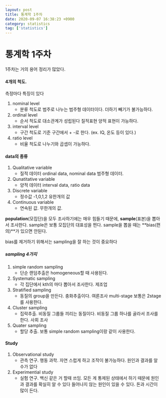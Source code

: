 ```yaml
---
layout: post
title: 통계학 1주차
date: 2020-09-07 16:38:23 +0900
category: statistics
tag: ['statistics']
---
```


통계학 1주차
=====

1주차는 거의 용어 정리가 많았다.    

#### 4개의 척도.

측정마다 특징이 있다
1. nominal level
    - 분류 척도로 범주로 나누는 범주형 데이터이다. 더하기 빼기가 불가능하다.
2. ordinal level
    - 순서 척도로 대소관계가 성립된다 질적표현 양적 표현이 가능하다.
3. interval level
    - 구간 척도로 기준 구간에서 + -로 한다. (ex. IQ, 온도 등이 있다.)
4. ratio level
    - 비율 척도로 나누기와 곱셉이 가능하다.



#### data의 종류

1. Qualitative variable
    - 질적 데이터 ordinal data, nominal data 범주형 데이터.
2. Qunatitative variable
    - 양적 데이터 interval data, ratio data 
3. Discrete variable
    - 정수값 -1,0,1,2 유한개의 값
4. Continuous variable
    - 연속된 값. 무한개의 값.



**population**(모집단)을 모두 조사하기에는 매우 힘들기 때문에, **sample**(표본)을 뽑아서 조사한다. sample은 보통 모집단의 대표성을 띈다. sample을 뽑을 때는 **bias(편의)**가 있으면 안된다.    

bias를 제거하기 위해서는 sampling을 잘 하는 것이 중요하다

##### sampling 4가지

1. simple random sampling
    - 단순 랜덤추출은 homogeneous할 때 사용된다. 
2. Systematic sampling
    -  각 집단에서 kth의 마다 뽑아서 조사한다.  제조업
3. Stratified sampling
    - 동질의 group을 만든다. 충화추출이다. 여론조사 multi-stage 보통은 2stage를 사용한다.
4. Cluster sampling
    - 집락추출. 비동질 그룹들 끼리는 동질이다. 비동질 그룹 하나를 골라서 조사를 한다. 사회 조사
5. Quater sampling
    - 할당 추출. 보통 simple random sampling이랑 같이 사용한다.

#### Study

1. Observational study
    - 관측 연구. 행동 과학. 자연 스럽게 하고 조작이 불가능하다. 원인과 결과를 알 수가 없다
2. Experimential study
    - 실험 연구. 백신 같은 거 할때 쓰임. 모든 게 통제된 상태에서 하기 때문에 원인과 결과를 확실히 알 수 있다 들어나지 않는 원인이 있을 수 있다. 돈과 시간이 많이 든다.